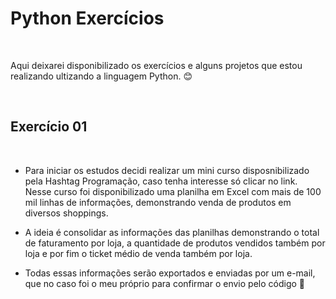 # Python Exercícios
<br>
<p> Aqui deixarei disponibilizado os exercícios e alguns projetos que estou realizando ultizando a linguagem Python. 😊 </p>

<br>

<h2>Exercício 01 </h2>
<br>

- Para iniciar os estudos decidi realizar um mini curso disposnibilizado pela Hashtag Programação, caso tenha interesse só clicar no link. 
Nesse curso foi disponibilizado uma planilha em Excel com mais de 100 mil linhas de informações, demonstrando venda de produtos em diversos shoppings. 

- A ideia é consolidar as informações das planilhas demonstrando o total de faturamento por loja, a quantidade de produtos vendidos também por loja e por fim o ticket médio de venda também por loja. 

- Todas essas informações serão exportados e enviadas por um e-mail, que no caso foi o meu próprio para confirmar o envio pelo código 🤪
